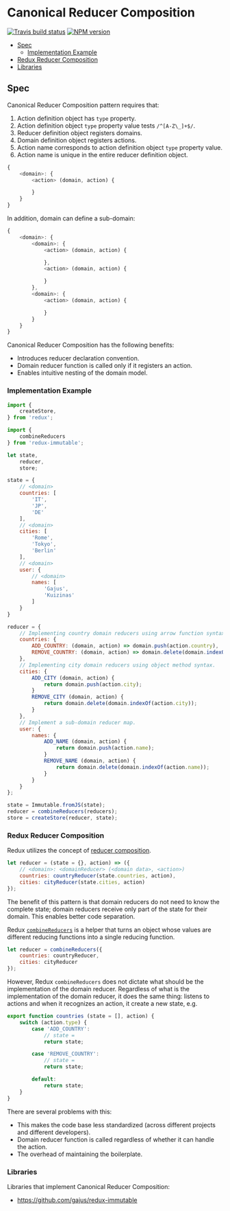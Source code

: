 # Canonical Reducer Composition

[![Travis build status](http://img.shields.io/travis/gajus/canonical/master.svg?style=flat-square)](https://travis-ci.org/gajus/canonical)
[![NPM version](http://img.shields.io/npm/v/canonical.svg?style=flat-square)](https://www.npmjs.org/package/canonical)

* [Spec](#spec)
    * [Implementation Example](#implementation-example)
* [Redux Reducer Composition](#redux-reducer-composition)
* [Libraries](#libraries)

## Spec

Canonical Reducer Composition pattern requires that:

1. Action definition object has `type` property.
1. Action definition object `type` property value tests `/^[A-Z\_]+$/`.
1. Reducer definition object registers domains.
1. Domain definition object registers actions.
1. Action name corresponds to action definition object `type` property value.
1. Action name is unique in the entire reducer definition object.

```js
{
    <domain>: {
        <action> (domain, action) {

        }
    }
}
```

In addition, domain can define a sub-domain:

```js
{
    <domain>: {
        <domain>: {
            <action> (domain, action) {

            },
            <action> (domain, action) {

            }
        },
        <domain>: {
            <action> (domain, action) {

            }
        }
    }
}
```

Canonical Reducer Composition has the following benefits:

* Introduces reducer declaration convention.
* Domain reducer function is called only if it registers an action.
* Enables intuitive nesting of the domain model.

### Implementation Example

```js
import {
    createStore,
} from 'redux';

import {
    combineReducers
} from 'redux-immutable';

let state,
    reducer,
    store;

state = {
    // <domain>
    countries: [
        'IT',
        'JP',
        'DE'
    ],
    // <domain>
    cities: [
        'Rome',
        'Tokyo',
        'Berlin'
    ],
    // <domain>
    user: {
        // <domain>
        names: [
            'Gajus',
            'Kuizinas'
        ]
    }
}

reducer = {
    // Implementing country domain reducers using arrow function syntax.
    countries: {
        ADD_COUNTRY: (domain, action) => domain.push(action.country),
        REMOVE_COUNTRY: (domain, action) => domain.delete(domain.indexOf(action.country))
    },
    // Implementing city domain reducers using object method syntax.
    cities: {
        ADD_CITY (domain, action) {
            return domain.push(action.city);
        }
        REMOVE_CITY (domain, action) {
            return domain.delete(domain.indexOf(action.city));
        }
    },
    // Implement a sub-domain reducer map.
    user: {
        names: {
            ADD_NAME (domain, action) {
                return domain.push(action.name);
            }
            REMOVE_NAME (domain, action) {
                return domain.delete(domain.indexOf(action.name));
            }
        }
    }
};

state = Immutable.fromJS(state);
reducer = combineReducers(reducers);
store = createStore(reducer, state);
```

### Redux Reducer Composition

Redux utilizes the concept of [reducer composition](http://gaearon.github.io/redux/docs/basics/Reducers.html#splitting-reducers).

```js
let reducer = (state = {}, action) => ({
    // <domain>: <domainReducer> (<domain data>, <action>)
    countries: countryReducer(state.countries, action),
    cities: cityReducer(state.cities, action)
});
```

The benefit of this pattern is that domain reducers do not need to know the complete state; domain reducers receive only part of the state for their domain. This enables better code separation.

Redux [`combineReducers`](http://gaearon.github.io/redux/docs/api/combineReducers.html) is a helper that turns an object whose values are different reducing functions into a single reducing function.

```js
let reducer = combineReducers({
    countries: countryReducer,
    cities: cityReducer
});
```

However, Redux `combineReducers` does not dictate what should be the implementation of the domain reducer. Regardless of what is the implementation of the domain reducer, it does the same thing: listens to actions and when it recognizes an action, it create a new state, e.g.

```js
export function countries (state = [], action) {
    switch (action.type) {
        case 'ADD_COUNTRY':
            // state =
            return state;

        case 'REMOVE_COUNTRY':
            // state =
            return state;

        default:
            return state;
    }
}
```

There are several problems with this:

* This makes the code base less standardized (across different projects and different developers).
* Domain reducer function is called regardless of whether it can handle the action.
* The overhead of maintaining the boilerplate.

### Libraries

Libraries that implement Canonical Reducer Composition:

* https://github.com/gajus/redux-immutable
